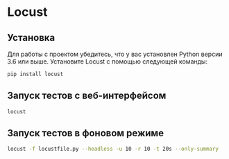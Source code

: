 # Locust

## Установка

Для работы с проектом убедитесь, что у вас установлен Python версии 3.6 или выше.
Установите Locust с помощью следующей команды:

```bash
pip install locust
```

## Запуск тестов с веб-интерфейсом

```bash
locust
```

## Запуск тестов в фоновом режиме

```bash
locust -f locustfile.py --headless -u 10 -r 10 -t 20s --only-summary
```

